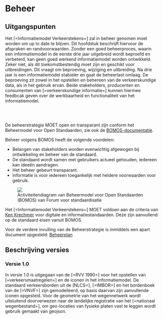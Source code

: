 # Beheer


## Uitgangspunten

Het [=Informatiemodel Verkeerstekens=] zal in beheer genomen moet worden om up to date te blijven. Dit hoofdstuk beschrijft hiervoor de afspraken en randvoorwaarden.
Zonder een goed beheerproces, waarin een informatiemodel in de eerste drie jaar uitgebreid wordt beproefd en verbeterd, kan geen goed werkend informatiemodel worden ontwikkeld. Zeker niet, als dit toekomstbestendig moet zijn en geschikt voor uitbreidingen. Dit vraagt om beproeving, wijziging en uitbreiding. Na drie jaar is een informatiemodel stabieler en gaat de beheerlast omlaag.
De beproeving zit zowel in het opstellen en behereen van de verkeerskundige data, als in het gebruik ervan. Beide stakeholders, producenten en consumenten van [=verkeerskundige informatie=] kunnen hiermee feedbcak geven over de werkbaarheid en functionaliteit van het informatiemodel. 

<br><br>

De beheerstrategie MOET open en transparant zijn conform het Beheermodel voor Open Standaarden, zie ook de [BOMOS-documentatie](https://www.forumstandaardisatie.nl/sites/bfs/files/proceedings/FS22-10-04%204b%20BOMOS.pdf). 

Beheer volgens BOMOS heeft de volgende voordelen:
* Belangen van stakeholders worden evenwichtig afgewogen bij ontwikkeling en beheer van de standaard.
* De standaard wordt samen met gebruikers actueel gehouden, iedereen kan ideeën aandragen.
* Het beheer gebeurt transparant.
* Informatie is voor iedereen toegankelijk met heldere voorwaarden voor gebruik.

<figure>
<img src="../images/bomos.PNG">
<figcaption>Activiteitendiagram van Beheermodel voor Open Standaarden (BOMOS) van Forum voor standaardisatie</caption>
</figure>

Het [=Informatiemodel Verkeerstekens=] MOET voldoen aan de criteria van [Ken Krechmer](https://www.csrstds.com/OpnStdsCallforAction.pdf) voor digitale en informatiestandaarden. Deze zijn aanvullend op de standaard eisen vanuit BOMOS.


Voor de verdere invulling van de Beheerstrategie is inmiddels een apart document opgesteld: [Beheerplan](https://docs.crow.nl/verkeersborden/beheerplan/)


## Beschrijving versies

### Versie 1.0
In versie 1.0 is uitgegaan van de [=RVV 1990=] voor het opstellen van [=verkeersmaatregelen=] en de iconen in het informatiemodel. De standaard verkeersborden uit de [NLCS=], [=IMBOR=] en het bordenboek van de [=VNVF=] zijn gemodelleerd, op basis daarvan zijn aanvullende iconen opgesteld. Voor de geometrie van het wegennetwerk wordt uitsluitend doorverwezen naar de landelijke registratie van het [=nationaal wegenbestand=], om geo-locaties van fysieke platen vast te leggen wordt gebruik gemaakt van geojson. 